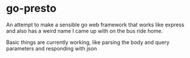 # go-presto
An attempt to make a sensible go web framework that works like express and also has a weird name
I came up with on the bus ride home. 

Basic things are currently working, like parsing the body and query parameters
and responding with json

